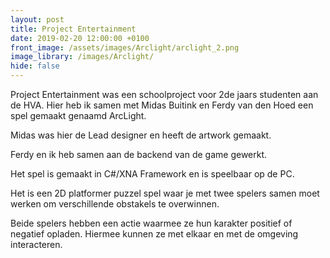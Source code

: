```yaml
---
layout: post
title: Project Entertainment
date: 2019-02-20 12:00:00 +0100
front_image: /assets/images/Arclight/arclight_2.png
image_library: /images/Arclight/
hide: false
---
```


Project Entertainment was een schoolproject voor 2de jaars studenten aan de HVA. Hier heb ik samen met Midas Buitink en Ferdy van den Hoed een spel gemaakt genaamd ArcLight.

Midas was hier de Lead designer en heeft de artwork gemaakt.

Ferdy en ik heb samen aan de backend van de game gewerkt.

Het spel is gemaakt in C#/XNA Framework en is speelbaar op de PC.

Het is een 2D platformer puzzel spel waar je met twee spelers samen moet werken om verschillende obstakels te overwinnen.

Beide spelers hebben een actie waarmee ze hun karakter positief of negatief opladen. Hiermee kunnen ze met elkaar en met de omgeving interacteren.